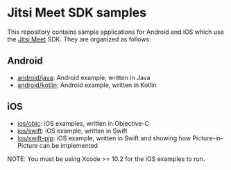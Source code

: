 # Jitsi Meet SDK samples

This repository contains sample applications for Android and iOS which use the [Jitsi Meet] SDK. They are organized
as follows:

## Android

* [android/java](android/java): Android example, written in Java
* [android/kotlin](android/kotlin): Android example, written in Kotlin

## iOS

* [ios/objc](ios/objc): iOS examples, written in Objective-C
* [ios/swift](ios/swift): iOS example, written in Swift
* [ios/swift-pip](ios/swift-pip): iOS example, written in Swift and showing how Picture-in-Picture can be implemented

NOTE: You must be using Xcode >= 10.2 for the iOS examples to run.

[Jitsi Meet]: https://github.com/jitsi/jitsi-meet
